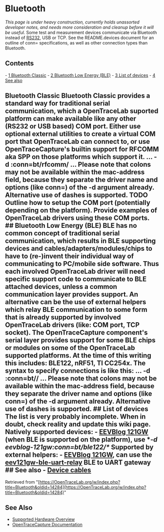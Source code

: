 # Bluetooth

*This page is under heavy construction, currently holds unassorted developer notes, and needs more consideration and cleanup before it will be useful.* Some test and measurement devices communicate via Bluetooth instead of [RS232](Serial_port.html "Serial port"), USB or TCP. See the README.devices document for an outline of conn= specifications, as well as other connection types than Bluetooth. 
## Contents 
\- [1 Bluetooth Classic](Bluetooth.html#Bluetooth_Classic) \- [2 Bluetooth Low Energy (BLE)](Bluetooth.html#Bluetooth_Low_Energy_(BLE)) \- [3 List of devices](Bluetooth.html#List_of_devices) \- [4 See also](Bluetooth.html#See_also) 
## Bluetooth Classic Bluetooth Classic provides a standard way for traditional serial communication, which a OpenTraceLab suported platform can make available like any other (RS232 or USB based) COM port. Either use optional external utilities to create a virtual COM port that OpenTraceLab can connect to, or use OpenTraceCapture's builtin support for RFCOMM aka SPP on those platforms which support it. ... -d :conn=bt/rfcomm/ ... Please note that colons may not be available within the **mac-address** field, because they separate the driver name and options (like conn=) of the -d argument already. Alternative use of dashes is supported. **TODO** Outline how to setup the COM port (potentially depending on the platform). Provide examples of OpenTraceLab drivers using these COM ports. ## Bluetooth Low Energy (BLE) BLE has no common concept of traditional serial communication, which results in BLE supporting devices and cables/adapters/modules/chips to have to (re-)invent their individual way of communicating to PC/mobile side software. Thus each involved OpenTraceLab driver will need specific support code to communicate to BLE attached devices, unless a common communication layer provides support. An alternative can be the use of external helpers which relay BLE communication to some form that is already supported by involved OpenTraceLab drivers (like: COM port, TCP socket). The OpenTraceCapture component's serial layer provides support for some BLE chips or modules on some of the OpenTraceLab supported platforms. At the time of this writing this includes: BLE122, nRF51, TI CC254x. The syntax to specify connections is like this: ... -d :conn=bt// ... Please note that colons may not be available within the **mac-address** field, because they separate the driver name and options (like conn=) of the -d argument already. Alternative use of dashes is supported. ## List of devices The list is very probably incomplete. When in doubt, check reality and update this wiki page. Natively supported devices: \- [EEVBlog 121GW](EEVBlog_121GW.html "EEVBlog 121GW") (when BLE is supported on the platform), use **-d eevblog-121gw:conn=bt/ble122/\** Supported by external helpers: \- [EEVBlog 121GW](EEVBlog_121GW.html "EEVBlog 121GW"), can use the [eev121gw-ble-uart-relay](https://github.com/OpenTraceLab/?p=OpenTraceLab-util.git;a=tree;f=util/eevblog-121gw) BLE to UART gateway ## See also \- [Device cables](Device_cables.html "Device cables") 
Retrieved from "[https://OpenTraceLab.org/w/index.php?title=Bluetooth&oldid=14284](https://OpenTraceLab.org/w/index.php?title=Bluetooth&oldid=14284)"

## See Also
- [Supported Hardware Overview](../supported-hardware.md)
- [OpenTraceCapture Documentation](../../opentracecapture/overview.md)
